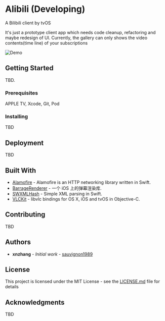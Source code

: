 # Alibili (Developing)
A Bilibili client by tvOS

It's just a prototype client app which needs code cleanup, refactoring and maybe redesign of UI.
Currently, the gallery can only shows the video contents(time line) of your subscriptions

![Demo](https://raw.githubusercontent.com/sauvignon1989/Alibili/develop/demo.gif "Demo Screenshot")


## Getting Started

TBD.

### Prerequisites

APPLE TV, Xcode, Git, Pod

### Installing

TBD

## Deployment

TBD

## Built With

* [Alamofire](https://github.com/Alamofire/Alamofire) - Alamofire is an HTTP networking library written in Swift.
* [BarrageRenderer](https://github.com/unash/BarrageRenderer) - 一个 iOS 上的弹幕渲染库.
* [SWXMLHash](https://github.com/drmohundro/SWXMLHash) - Simple XML parsing in Swift.
* [VLCKit](https://code.videolan.org/videolan/VLCKit) - libvlc bindings for OS X, iOS and tvOS in Objective-C.

## Contributing

TBD

## Authors

* **xnzhang** - *Initial work* - [sauvignon1989](https://sauvignon1989.github.io/)

## License

This project is licensed under the MIT License - see the [LICENSE.md](LICENSE.md) file for details

## Acknowledgments

TBD

